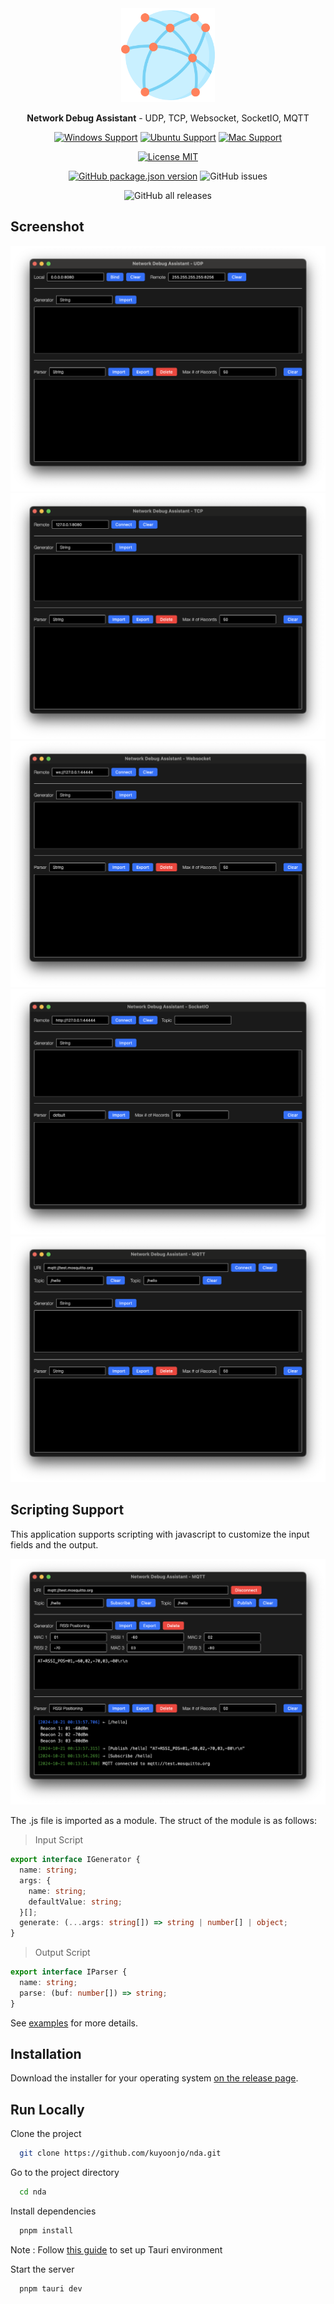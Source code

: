 <div align="center">
<img height=150 src="src-tauri/icons/icon.png" />
</div>

<p align="center"><span><b>Network Debug Assistant</b> - UDP, TCP, Websocket, SocketIO, MQTT</span></p>

<div align="center">

[![Windows Support](https://img.shields.io/badge/Windows-0078D6?style=for-the-badge&logo=windows&logoColor=white)](https://github.com/kuyoonjo/nda/releases)
 [![Ubuntu Support](https://img.shields.io/badge/Linux-FCC624?style=for-the-badge&logo=linux&logoColor=white)](https://github.com/kuyoonjo/nda/releases) 
[![Mac Support](https://img.shields.io/badge/MACOS-adb8c5?style=for-the-badge&logo=macos&logoColor=white)](https://github.com/kuyoonjo/nda/releases)

</div>

<div align="center">

[![License MIT](https://img.shields.io/badge/License-MIT-brightgreen.svg)](https://opensource.org/licenses/MIT)

[![GitHub package.json version](https://img.shields.io/github/package-json/v/kuyoonjo/nda?color=%40&label=latest)](https://github.com/kuyoonjo/nda/releases/latest)
![GitHub issues](https://img.shields.io/github/issues-raw/kuyoonjo/nda)

</div>
<div align="center">

![GitHub all releases](https://img.shields.io/github/downloads/kuyoonjo/nda/total)

</div>

## Screenshot
![](./screenshots/udp.png)
![](./screenshots/tcp.png)
![](./screenshots/ws.png)
![](./screenshots/sio.png)
![](./screenshots/mqtt.png)

## Scripting Support
This application supports scripting with javascript to customize the input fields and the output.

![](./screenshots/scripting.png)

The .js file is imported as a module. The struct of the module is as follows:
> Input Script
```typescript
export interface IGenerator {
  name: string;
  args: {
    name: string;
    defaultValue: string;
  }[];
  generate: (...args: string[]) => string | number[] | object;
}
```
> Output Script
```typescript
export interface IParser {
  name: string;
  parse: (buf: number[]) => string;
}
```

See [examples](./js) for more details.

## Installation

Download the installer for your operating system [on the release page](https://github.com/kuyoonjo/nda/releases).

## Run Locally

Clone the project

```bash
  git clone https://github.com/kuyoonjo/nda.git
```

Go to the project directory

```bash
  cd nda
```

Install dependencies

```bash
  pnpm install
```

Note : Follow [this guide](https://tauri.studio/en/docs/getting-started/intro/#setting-up-your-environment) to set up Tauri environment

Start the server

```bash
  pnpm tauri dev
```
